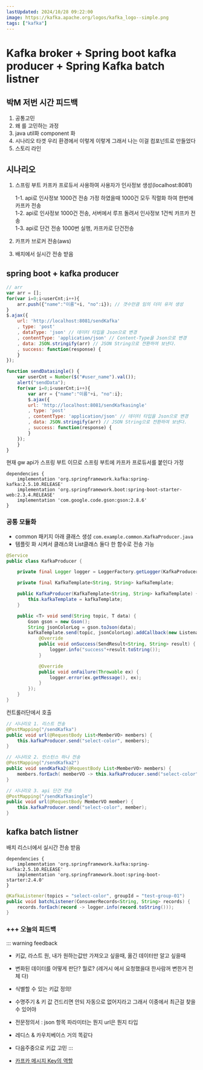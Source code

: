 ```yaml
---
lastUpdated: 2024/10/28 09:22:00
image: https://kafka.apache.org/logos/kafka_logo--simple.png
tags: ["kafka"]
---
```


# Kafka broker + Spring boot kafka producer + Spring Kafka batch listner

## 박M 저번 시간 피드백

1. 공통고민
2. 왜 를 고민하는 과정
3. java util화 component 화
4. 시나리오 타겟 우리 환경에서 이렇게 이렇게 그래서 나는 이걸 컴포넌트로 만들었다
5. 스토리 라인

## 시나리오 

1. 스프링 부트 카프카 프로듀서 사용하여 사용자가 인사정보 생성(localhost:8081)  
    
    1-1. api로 인사정보 1000건 전송 가정 하였을때 1000건 모두 직렬화 하여 한번에 카프카 전송  
    1-2. api로 인사정보 1000건 전송, 서버에서 루프 돌려서 인사정보 1건씩 카프카 전송  
    1-3. api로 단건 전송 1000번 실행, 카프카로 단건전송  

2. 카프카 브로커 전송(aws) 
3. 배치에서 실시간 전송 받음

## spring boot + kafka producer

```javascript
// arr
var arr = [];
for(var i=0;i<userCnt;i++){
    arr.push({"name":"이름"+i, "no":i}); // 갯수만큼 임의 더미 유저 생성
}
$.ajax({
    url: 'http://localhost:8081/sendKafka'
    , type: 'post'
    , dataType: 'json' // 데이터 타입을 Json으로 변경
    , contentType: 'application/json' // Content-Type을 Json으로 변경
    , data: JSON.stringify(arr) // JSON String으로 전환하여 보낸다.
    , success: function(response) {
    }
});

function sendDatasingle() {
    var userCnt = Number($("#user_name").val());
    alert("sendData");
    for(var i=0;i<userCnt;i++){
        var arr = {"name":"이름"+i, "no":i};
        $.ajax({
        url: 'http://localhost:8081/sendKafkasingle'
        , type: 'post'
        , contentType: 'application/json' // 데이터 타입을 Json으로 변경
        , data: JSON.stringify(arr) // JSON String으로 전환하여 보낸다.
        , success: function(response) {
        }
    });
    }
}
```

현재 gw api가 스프링 부트 이므로 스프링 부트에 카프카 프로듀서를 붙인다 가정

```
dependencies {
    implementation 'org.springframework.kafka:spring-kafka:2.5.10.RELEASE'
    implementation 'org.springframework.boot:spring-boot-starter-web:2.3.4.RELEASE'
    implementation 'com.google.code.gson:gson:2.8.6'
}
```

### 공통 모듈화

- common 패키지 아래 클래스 생성 `com.example.common.KafkaProducer.java`
- 템플릿 화 시켜서 클래스와 List클래스 둘다 한 함수로 전송 가능

```java
@Service
public class KafkaProducer {

    private final Logger logger = LoggerFactory.getLogger(KafkaProducer.class);

    private final KafkaTemplate<String, String> kafkaTemplate;

    public KafkaProducer(KafkaTemplate<String, String> kafkaTemplate) {
        this.kafkaTemplate = kafkaTemplate;
    }

    public <T> void send(String topic, T data) {
        Gson gson = new Gson();
        String jsonColorLog = gson.toJson(data);
        kafkaTemplate.send(topic, jsonColorLog).addCallback(new ListenableFutureCallback<SendResult<String, String>>() {
            @Override
            public void onSuccess(SendResult<String, String> result) {
                logger.info("success"+result.toString());
            }

            @Override
            public void onFailure(Throwable ex) {
                logger.error(ex.getMessage(), ex);
            }
        });
    }
}
```


컨트롤러단에서 호출

```java
// 시나리오 1. 리스트 전송
@PostMapping("/sendKafka")
public void url(@RequestBody List<MemberVO> members) {
    this.kafkaProducer.send("select-color", members); 
}

// 시나리오 2. 인스턴스 하나 전송
@PostMapping("/sendKafka2")
public void sendKafka2(@RequestBody List<MemberVO> members) {
    members.forEach( memberVO -> this.kafkaProducer.send("select-color", memberVO)); 
}

// 시나리오 3. api 단건 전송
@PostMapping("/sendKafkasingle")
public void url(@RequestBody MemberVO member) {
    this.kafkaProducer.send("select-color", member);
}
```

## kafka batch listner

배치 리스너에서 실시간 전송 받음

```
dependencies {
    implementation 'org.springframework.kafka:spring-kafka:2.5.10.RELEASE'
    implementation 'org.springframework.boot:spring-boot-starter:2.4.0'
}
```

```java
@KafkaListener(topics = "select-color", groupId = "test-group-01")
public void batchListener(ConsumerRecords<String, String> records) { 
    records.forEach(record -> logger.info(record.toString()));
}
```

### +++ 오늘의 피드백

::: warning feedback
- 키값, 라스트 원, 내가 원하는값만 가져오고 싶을때, 옮긴 데이터만 알고 싶을때
- 변화된 데이터를 어떻게 판단? 뭘로? (레거시 에서 요청했을대 한사람꺼 변한거 전체 다)
- 식별할 수 있는 키값 정의! 
- 수명주기 & 키 값 건드리면 안되 자동으로 없어지라고 그래서 이중에서 최근걸 찾을수 있어야 
- 전문정의서 : json 항목 파라미터는 뭔지 url은 뭔지 타입 
- 레디스 & 카우치베이스 거의 똑같다
- 다음주중으로 키값 고민
:::

- [카프카 메시지 Key의 역할](https://jinyes-tistory.tistory.com/328)
